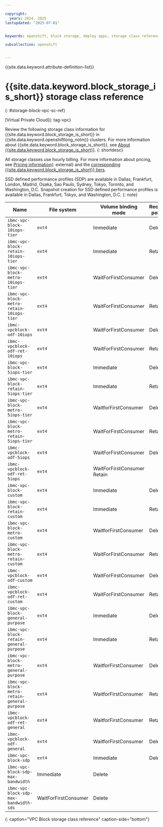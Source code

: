 ```yaml
---

copyright: 
  years: 2024, 2025
lastupdated: "2025-07-01"


keywords: openshift, block storage, deploy apps, storage class reference

subcollection: openshift


---
```


{{site.data.keyword.attribute-definition-list}}



# {{site.data.keyword.block_storage_is_short}} storage class reference
{: #storage-block-vpc-sc-ref}

[Virtual Private Cloud]{: tag-vpc}

Review the following storage class information for {{site.data.keyword.block_storage_is_short}} in {{site.data.keyword.openshiftlong_notm}} clusters. For more information about {{site.data.keyword.block_storage_is_short}}, see [About {{site.data.keyword.block_storage_is_short}}](/docs/vpc?topic=vpc-block-storage-about).
{: shortdesc}

All storage classes use hourly billing. For more information about pricing, see [Pricing information](https://cloud.ibm.com/infrastructure/provision/vs){: external} and the [corresponding {{site.data.keyword.block_storage_is_short}} tiers](/docs/vpc?topic=vpc-block-storage-profiles#tiers).

SSD defined performance profiles (SDP) are available in Dallas, Frankfurt, London, Madrid, Osaka, Sao Paulo, Sydney, Tokyo, Toronto, and Washington, D.C. Snapshot creation for SSD defined performance profiles is available in Dallas, Frankfurt, Tokyo, and Washington, D.C.
{: note}


| Name | File system | Volume binding mode | Reclaim policy |
| --- | --- | --- | --- |
| `ibmc-vpc-block-10iops-tier` | `ext4` | Immediate | Delete |
| `ibmc-vpc-block-retain-10iops-tier` | `ext4` | Immediate | Retain |
| `ibmc-vpc-block-metro-10iops-tier` | `ext4` | WaitForFirstConsumer | Delete |
| `ibmc-vpc-block-metro-retain-10iops-tier` | `ext4` | WaitForFirstConsumer | Retain |
| `ibmc-vpcblock-odf-10iops` | `ext4` | WaitForFirstConsumer | Delete |
| `ibmc-vpcblock-odf-ret-10iops` | `ext4` | WaitForFirstConsumer | Retain |
| `ibmc-vpc-block-5iops-tier` | `ext4` | Immediate | Delete | 
| `ibmc-vpc-block-retain-5iops-tier` | `ext4` | Immediate | Retain |
| `ibmc-vpc-block-metro-5iops-tier` | `ext4` | WaitforFirstConsumer | Delete | 
| `ibmc-vpc-block-metro-retain-5iops-tier` | `ext4` | WaitForFirstConsumer | Retain |
| `ibmc-vpcblock-odf-5iops` | `ext4` | WaitForFirstConsumer | Delete | 
| `ibmc-vpcblock-odf-ret-5iops` | `ext4` | WaitForFirstConsumer Retain |
| `ibmc-vpc-block-custom` | `ext4` | Immediate | Delete |
| `ibmc-vpc-block-retain-custom` | `ext4` | Immediate | Retain |
| `ibmc-vpc-block-metro-custom` | `ext4` | WaitforFirstConsumer | Delete |
| `ibmc-vpc-block-metro-retain-custom` | `ext4` | WaitForFirstConsumer | Retain |
| `ibmc-vpcblock-odf-custom` | `ext4` | WaitForFirstConsumer | Delete | 
| `ibmc-vpcblock-odf-ret-custom` | `ext4` | WaitForFirstConsumer | Retain |
| `ibmc-vpc-block-general-purpose` | `ext4` | Immediate | Delete | 
| `ibmc-vpc-block-retain-general-purpose` | `ext4` | Immediate | Retain | 
| `ibmc-vpc-block-metro-general-purpose` | `ext4` | WaitforFirstConsumer | Delete | 
| `ibmc-vpc-block-metro-retain-general-purpose` | `ext4` | WaitforFirstConsumer | Retain | 
| `ibmc-vpcblock-odf-ret-general` | `ext4` | WaitforFirstConsumer | Retain | 
| `ibmc-vpcblock-odf-general` | `ext4` | WaitforFirstConsumer | Delete |
| `ibmc-vpc-block-sdp` | `ext4` | Immediate | Delete |
| `ibmc-vpc-block-sdp-max-bandwidth` |  Immediate | Delete | 
| `ibmc-vpc-block-sdp-max-bandwidth-sds` | WaitForFirstConsumer | Delete |
{: caption="VPC Block storage class reference" caption-side="bottom"}
